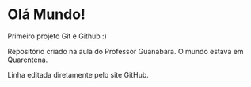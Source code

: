 # Olá Mundo!
 Primeiro projeto Git e Github :)

 Repositório criado na aula do Professor Guanabara. O mundo estava em Quarentena.

Linha editada diretamente pelo site GitHub.
